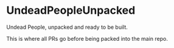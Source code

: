 # UndeadPeopleUnpacked
Undead People, unpacked and ready to be built.

This is where all PRs go before being packed into the main repo.

